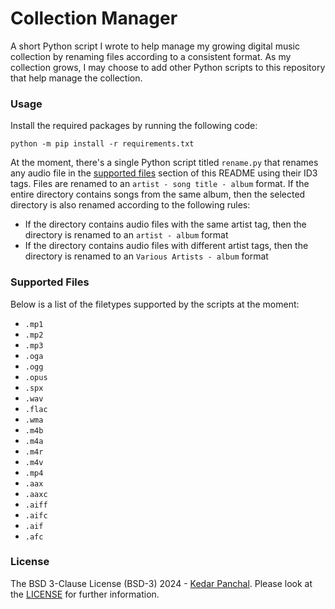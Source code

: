 # Collection Manager
A short Python script I wrote to help manage my growing digital music collection by renaming files according to a consistent format. As my collection grows, I may choose to add other Python scripts to this repository that help manage the collection.

### Usage
Install the required packages by running the following code:
```
python -m pip install -r requirements.txt
```

At the moment, there's a single Python script titled `rename.py` that renames any audio file in the [supported files](#supported-files) section of this README using their ID3 tags. Files are renamed to an `artist - song title - album` format. If the entire directory contains songs from the same album, then the selected directory is also renamed according to the following rules:  
* If the directory contains audio files with the same artist tag, then the directory is renamed to an `artist - album` format
* If the directory contains audio files with different artist tags, then the directory is renamed to an `Various Artists - album` format
  
### Supported Files
Below is a list of the filetypes supported by the scripts at the moment:
* `.mp1`
* `.mp2`
* `.mp3`
* `.oga`
* `.ogg`
* `.opus`
* `.spx`
* `.wav`
* `.flac`
* `.wma`
* `.m4b`
* `.m4a`
* `.m4r`
* `.m4v`
* `.mp4`
* `.aax`
* `.aaxc`
* `.aiff`
* `.aifc`
* `.aif`
* `.afc`
### License
The BSD 3-Clause License (BSD-3) 2024 - [Kedar Panchal](https://github.com/KedarPanchal). Please look at the
[LICENSE](LICENSE) for further information.